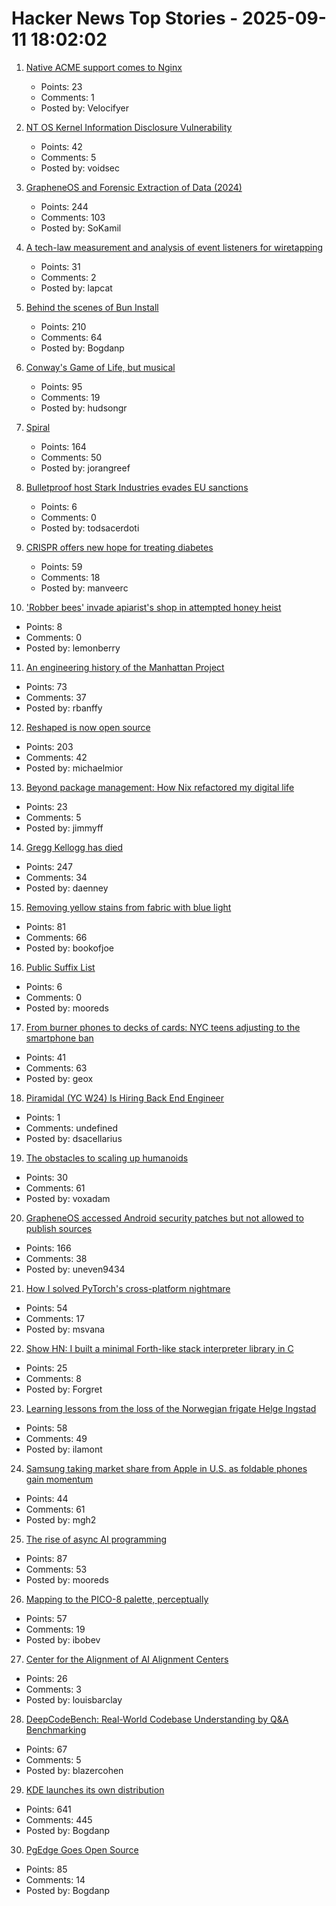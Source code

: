 # Hacker News Top Stories - 2025-09-11 18:02:02

1. [Native ACME support comes to Nginx](https://letsencrypt.org/2025/09/11/native-acme-for-nginx)
   - Points: 23
   - Comments: 1
   - Posted by: Velocifyer

2. [NT OS Kernel Information Disclosure Vulnerability](https://www.crowdfense.com/nt-os-kernel-information-disclosure-vulnerability-cve-2025-53136/)
   - Points: 42
   - Comments: 5
   - Posted by: voidsec

3. [GrapheneOS and Forensic Extraction of Data (2024)](https://discuss.grapheneos.org/d/13107-grapheneos-and-forensic-extraction-of-data)
   - Points: 244
   - Comments: 103
   - Posted by: SoKamil

4. [A tech-law measurement and analysis of event listeners for wiretapping](https://arxiv.org/abs/2508.19825)
   - Points: 31
   - Comments: 2
   - Posted by: lapcat

5. [Behind the scenes of Bun Install](https://bun.com/blog/behind-the-scenes-of-bun-install)
   - Points: 210
   - Comments: 64
   - Posted by: Bogdanp

6. [Conway's Game of Life, but musical](https://www.hudsong.dev/digital-darwin)
   - Points: 95
   - Comments: 19
   - Posted by: hudsongr

7. [Spiral](https://spiraldb.com/post/announcing-spiral)
   - Points: 164
   - Comments: 50
   - Posted by: jorangreef

8. [Bulletproof host Stark Industries evades EU sanctions](https://krebsonsecurity.com/2025/09/bulletproof-host-stark-industries-evades-eu-sanctions/)
   - Points: 6
   - Comments: 0
   - Posted by: todsacerdoti

9. [CRISPR offers new hope for treating diabetes](https://www.wired.com/story/no-more-injections-crispr-offers-new-hope-for-treating-diabetes/)
   - Points: 59
   - Comments: 18
   - Posted by: manveerc

10. ['Robber bees' invade apiarist's shop in attempted honey heist](https://www.cbc.ca/news/canada/british-columbia/robber-bees-terrace-bc-apiary-1.7627532)
   - Points: 8
   - Comments: 0
   - Posted by: lemonberry

11. [An engineering history of the Manhattan Project](https://www.construction-physics.com/p/an-engineering-history-of-the-manhattan)
   - Points: 73
   - Comments: 37
   - Posted by: rbanffy

12. [Reshaped is now open source](https://reshaped.so/blog/reshaped-oss)
   - Points: 203
   - Comments: 42
   - Posted by: michaelmior

13. [Beyond package management: How Nix refactored my digital life](https://www.jimmyff.co.uk/blog/beyond-package-management-how-nix-refactored-my-digital-life/)
   - Points: 23
   - Comments: 5
   - Posted by: jimmyff

14. [Gregg Kellogg has died](https://lists.w3.org/Archives/Public/public-json-ld-wg/2025Sep/0012.html)
   - Points: 247
   - Comments: 34
   - Posted by: daenney

15. [Removing yellow stains from fabric with blue light](https://phys.org/news/2025-09-yellow-fabric-blue.html)
   - Points: 81
   - Comments: 66
   - Posted by: bookofjoe

16. [Public Suffix List](https://publicsuffix.org/)
   - Points: 6
   - Comments: 0
   - Posted by: mooreds

17. [From burner phones to decks of cards: NYC teens adjusting to the smartphone ban](https://gothamist.com/news/from-burner-phones-to-decks-of-cards-nyc-teens-are-adjusting-to-the-smartphone-ban)
   - Points: 41
   - Comments: 63
   - Posted by: geox

18. [Piramidal (YC W24) Is Hiring Back End Engineer](https://www.ycombinator.com/companies/piramidal/jobs/1HvdaXs-full-stack-engineer-platform)
   - Points: 1
   - Comments: undefined
   - Posted by: dsacellarius

19. [The obstacles to scaling up humanoids](https://spectrum.ieee.org/humanoid-robot-scaling)
   - Points: 30
   - Comments: 61
   - Posted by: voxadam

20. [GrapheneOS accessed Android security patches but not allowed to publish sources](https://grapheneos.social/@GrapheneOS/115164133992525834)
   - Points: 166
   - Comments: 38
   - Posted by: uneven9434

21. [How I solved PyTorch's cross-platform nightmare](https://svana.name/2025/09/how-i-solved-pytorchs-cross-platform-nightmare/)
   - Points: 54
   - Comments: 17
   - Posted by: msvana

22. [Show HN: I built a minimal Forth-like stack interpreter library in C](undefined)
   - Points: 25
   - Comments: 8
   - Posted by: Forgret

23. [Learning lessons from the loss of the Norwegian frigate Helge Ingstad](https://www.navylookout.com/learning-the-lessons-the-loss-the-norwegian-frigate-helge-ingstad/)
   - Points: 58
   - Comments: 49
   - Posted by: ilamont

24. [Samsung taking market share from Apple in U.S. as foldable phones gain momentum](https://www.cnbc.com/2025/08/16/samsungs-us-market-share-apple-rivalry-foldable-phones.html)
   - Points: 44
   - Comments: 61
   - Posted by: mgh2

25. [The rise of async AI programming](https://www.braintrust.dev/blog/async-programming)
   - Points: 87
   - Comments: 53
   - Posted by: mooreds

26. [Mapping to the PICO-8 palette, perceptually](https://30fps.net/pages/perceptual-pico8-pixel-mapping/)
   - Points: 57
   - Comments: 19
   - Posted by: ibobev

27. [Center for the Alignment of AI Alignment Centers](https://alignmentalignment.ai)
   - Points: 26
   - Comments: 3
   - Posted by: louisbarclay

28. [DeepCodeBench: Real-World Codebase Understanding by Q&A Benchmarking](https://www.qodo.ai/blog/deepcodebench-real-world-codebase-understanding-by-qa-benchmarking/)
   - Points: 67
   - Comments: 5
   - Posted by: blazercohen

29. [KDE launches its own distribution](https://lwn.net/SubscriberLink/1037166/caa6979c16a99c9e/)
   - Points: 641
   - Comments: 445
   - Posted by: Bogdanp

30. [PgEdge Goes Open Source](https://www.pgedge.com/blog/pgedge-goes-open-source)
   - Points: 85
   - Comments: 14
   - Posted by: Bogdanp

